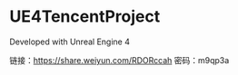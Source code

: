# UE4TencentProject

Developed with Unreal Engine 4

链接：https://share.weiyun.com/RDORccah 密码：m9qp3a
